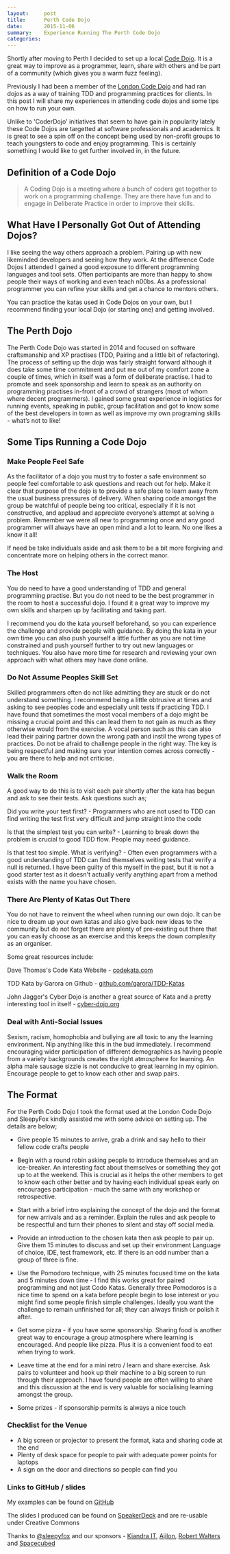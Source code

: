 ```yaml
---
layout:     post
title:      Perth Code Dojo
date:       2015-11-06
summary:    Experience Running The Perth Code Dojo
categories: 
---
```


Shortly after moving to Perth I decided to set up a local [Code Dojo](http://www.meetup.com/perth-code-dojo). It is a great way to improve as a programmer, learn, share with others and be part of a community (which gives you a warm fuzz feeling).

Previously I had been a member of the [London Code Dojo](http://www.meetup.com/London-Code-Dojo) and had ran dojos as a way of training TDD and programming practices for clients. In this post I will share my experiences in attending code dojos and some tips on how to run your own.

Unlike to 'CoderDojo' initiatives that seem to have gain in popularity lately these Code Dojos are targetted at software professionals and academics. It is great to see a spin off on the concept being used by non-profit groups to teach youngsters to code and enjoy programming. This is certainly something I would like to get further involved in, in the future.

## Definition of a Code Dojo

<blockquote>
A Coding Dojo is a meeting where a bunch of coders get together to work on a programming challenge. They are there have fun and to engage in Deliberate Practice in order to improve their skills.
</blockquote>

## What Have I Personally Got Out of Attending Dojos?

I like seeing the way others approach a problem. Pairing up with new likeminded developers and seeing how they work. At the difference Code Dojos I attended I gained a good exposure to different programming languages and tool sets. Often participants are more than happy to show people their ways of working and even teach n00bs. As a professional programmer you can refine your skills and get a chance to mentors others.

You can practice the katas used in Code Dojos on your own, but I recommend finding your local Dojo (or starting one) and getting involved.

## The Perth Dojo

The Perth Code Dojo was started in 2014 and focused on software craftsmanship and XP practises (TDD, Pairing and a little bit of refactoring). The process of setting up the dojo was fairly straight forward although it does take some time commitment and put me out of my comfort zone a couple of times, which in itself was a form of deliberate practise.  I had to promote and seek sponsorship and learn to speak as an authority on programming practises in-front of a crowd of strangers (most of whom where decent programmers). I gained some great experience in logistics for running events, speaking in public, group facilitation and got to know some of the best developers in town as well as improve my own programing skills - what’s not to like!

## Some Tips Running a Code Dojo

### Make People Feel Safe

As the facilitator of a dojo you must try to foster a safe environment so people feel comfortable to ask questions and reach out for help. Make it clear that purpose of the dojo is to provide a safe place to learn away from the usual business pressures of delivery. When sharing code amongst the group be watchful of people being too critical, especially if it is not constructive, and applaud and appreciate everyone’s attempt at solving a problem. Remember we were all new to programming once and any good programmer will always have an open mind and a lot to learn. No one likes a know it all!

If need be take individuals aside and ask them to be a bit more forgiving and concentrate more on helping others in the correct manor.

### The Host

You do need to have a good understanding of TDD and general programming practise. But you do not need to be the best programmer in the room to host a successful dojo. I found it a great way to improve my own skills and sharpen up by facilitating and taking part.

I recommend you do the kata yourself beforehand, so you can experience the challenge and provide people with guidance. By doing the kata in your own time you can also push yourself a little further as you are not time constrained and push yourself further to try out new languages or techniques. You also have more time for research and reviewing your own approach with what others may have done online.

### Do Not Assume Peoples Skill Set

Skilled programmers often do not like admitting they are stuck or do not understand something.  I recommend being a little obtrusive at times and asking to see peoples code and especially unit tests if practicing TDD. I have found that sometimes the most vocal members of a dojo might be missing a crucial point and this can lead them to not gain as much as they otherwise would from the exercise. A vocal person such as this can also lead their pairing partner down the wrong path and instil the wrong types of practices. Do not be afraid to challenge people in the right way. The key is being respectful and making sure your intention comes across correctly - you are there to help and not criticise.

### Walk the Room

A good way to do this is to visit each pair shortly after the kata has begun and ask to see their tests. Ask questions such as;

Did you write your test first? - Programmers who are not used to TDD can find writing the test first very difficult and jump straight into the code

Is that the simplest test you can write? - Learning to break down the problem is crucial to good TDD flow. People may need guidance.

Is that test too simple. What is verifying? - Often even programmers with a good understanding of TDD can find themselves writing tests that verify a null is returned. I have been guilty of this myself in the past, but it is not a good starter test as it doesn't actually verify anything apart from a method exists with the name you have chosen.

### There Are Plenty of Katas Out There

You do not have to reinvent the wheel when running our own dojo. It can be nice to dream up your own katas and also give back new ideas to the community but do not forget there are plenty of pre-existing out there that you can easily choose as an exercise and this keeps the down complexity as an organiser.

Some great resources include:

Dave Thomas's Code Kata Website - [codekata.com](http://codekata.com/) 

TDD Kata by Garora on Github - [github.com/garora/TDD-Katas](https://github.com/garora/TDD-Katas)

John Jagger's Cyber Dojo is another a great source of Kata and a pretty interesting tool in itself - [cyber-dojo.org](http://cyber-dojo.org/)

### Deal with Anti-Social Issues

Sexism, racism, homophobia and bullying are all toxic to any the learning environment. Nip anything like this in the bud immediately. I recommend encouraging wider participation of different demographics as having people from a variety backgrounds creates the right atmosphere for learning. An alpha male sausage sizzle is not conducive to great learning in my opinion. Encourage people to get to know each other and swap pairs.


## The Format

For the Perth Codo Dojo I took the format used at the London Code Dojo and SleepyFox kindly assisted me with some advice on setting up. The details are below;

- Give people 15 minutes to arrive, grab a drink and say hello to their fellow code crafts people

- Begin with a round robin asking people to introduce themselves and an ice-breaker. An interesting fact about themselves or something they got up to at the weekend. This is crucial as it helps the other members to get to know each other better and by having each individual speak early on encourages participation - much the same with any workshop or retrospective.

- Start with a brief intro explaining the concept of the dojo and the format for new arrivals and as a reminder. Explain the rules and ask people to be respectful and turn their phones to silent and stay off social media.

- Provide an introduction to the chosen kata then ask people to pair up. Give them 15 minutes to discuss and set up their environment Language of choice, IDE, test framework, etc. If there is an odd number than a group of three is fine.

- Use the Pomodoro technique, with 25 minutes focused time on the kata and 5 minutes down time - I find this works great for paired programming and not just Codo Katas. Generally three Pomodoros is a nice time to spend on a kata before people begin to lose interest or you might find some people finish simple challenges. Ideally you want the challenge to remain unfinished for all; they can always finish or polish it after.

- Get some pizza - if you have some sponsorship. Sharing food is another great way to encourage a group atmosphere where learning is encouraged.  And people like pizza. Plus it is a convenient food to eat when trying to work.

- Leave time at the end for a mini retro / learn and share exercise. Ask pairs to volunteer and hook up their machine to a big screen to run through their approach. I have found people are often willing to share and this discussion at the end is very valuable for socialising learning amongst the group.

- Some prizes - if sponsorship permits is always a nice touch

### Checklist for the Venue

- A big screen or projector to present the format, kata and sharing code at the end
- Plenty of desk space for people to pair with adequate power points for laptops
- A sign on the door and directions so people can find you

### Links to GitHub / slides

My examples can be found on [GitHub](http://github.com/burlistic)

The slides I produced can be found on [SpeakerDeck](http://speakerdeck.com/burlistic) and are re-usable under Creative Commons

Thanks to [@sleepyfox](https://twitter.com/sleepyfox) and our sponsors - [Kiandra IT](http://kiandra.com.au/), [Ajilon](http://www.ajilon.com.au/), [Robert Walters](http://www.robertwalters.com.au) and [Spacecubed](http://spacecubed.com)
